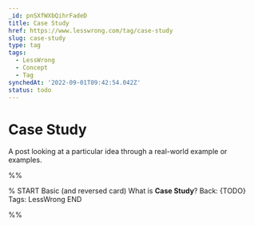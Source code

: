 ```yaml
---
_id: pnSXfWXbQihrFadeD
title: Case Study
href: https://www.lesswrong.com/tag/case-study
slug: case-study
type: tag
tags:
  - LessWrong
  - Concept
  - Tag
synchedAt: '2022-09-01T09:42:54.042Z'
status: todo
---
```


# Case Study

A post looking at a particular idea through a real-world example or examples.


%%

% START
Basic (and reversed card)
What is **Case Study**?
Back: {TODO}
Tags: LessWrong
END
<!--ID: 1663157016748-->


%%
	
